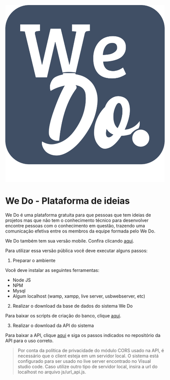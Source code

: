 ![](img/logo.png)

# We Do - Plataforma de ideias  


We Do é uma plataforma gratuita para que pessoas que tem ideias de projetos mas que não tem o conhecimento técnico para desenvolver encontre pessoas com o conhecimento em questão, trazendo uma comunicação efetiva entre os membros da equipe formada pelo We Do.  


We Do também tem sua versão mobile. Confira clicando [aqui](https://github.com/Luuck4s/We-Do-Mobile).  


Para utilizar essa versão pública você deve executar alguns passos: 

1. Preparar o ambiente  


Você deve instalar as seguintes ferramentas:

- Node JS
- NPM
- Mysql
- Algum localhost (wamp, xampp, live server, usbwebserver, etc)

2. Realizar o download da base de dados do sistema We Do  

Para baixar os scripts de criação do banco, clique [aqui](https://github.com/marcos96x/we-do-database).  

3. Realizar o download da API do sistema  

Para baixar a API, clique [aqui](https://github.com/marcos96x/we-do-api) e siga os passos indicados no repositório da API para o uso correto.  

>Por conta da política de privacidade do módulo CORS usado na API, é necessário que o client esteja em um servidor local. O sistema está configurado para ser usado no live server encontrado no Visual studio code. Caso utilize outro tipo de servidor local, insira a url do localhost no arquivo js/url_api.js.

